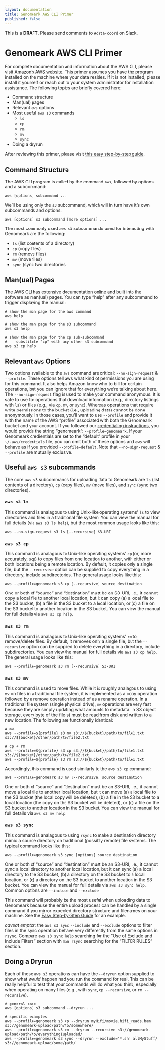 ```yaml
---
layout: documentation
title: Genomeark AWS CLI Primer
published: false
---
```


<!--
NOTE: For testing, set `published:` to `true`. Leave it set to `false` when
      committing changes until we're ready to launch this page.
-->

This is a **DRAFT**. Please send comments to `#data-coord` on Slack.

# Genomeark AWS CLI Primer

For complete documentation and information about the AWS CLI, please visit
[Amazon&rsquo;s AWS website](https://aws.amazon.com/cli/). This primer assumes
you have the program installed on the machine where your data resides. If it is
not installed, please install it yourself or reach out to your system
administrator for installation assistance. The following topics are briefly
covered here:

- Command structure
- Man(ual) pages
- Relevant `aws` options
- Most useful `aws s3` commands
  - `ls`
  - `cp`
  - `rm`
  - `mv`
  - `sync`
- Doing a dryrun

After reviewing this primer, please visit
[this easy step-by-step guide](stepwise-guide.html).

## Command Structure

The AWS CLI program is called by the command `aws`, followed by options and a
subcommand:

```shell
aws [options] subcommand ...
```

We&rsquo;ll be using only the `s3` subcommand, which will in turn have
it&rsquo;s own subcommands and options:

```shell
aws [options] s3 subcommand [more options] ...
```

The most commonly used `aws s3` subcommands used for interacting with Genomeark
are the following:

- `ls`   (list contents of a directory)
- `cp`   (copy files)
- `rm`   (remove files)
- `mv`   (move files)
- `sync` (sync two directories)

## Man(ual) Pages

The AWS CLI has extensive documentation [online](https://aws.amazon.com/cli/)
and built into the software as man(ual) pages. You can type &ldquo;help&rdquo;
after any subcommand to trigger displaying the manual:

```shell
# show the man page for the aws command
aws help

# show the man page for the s3 subcommand
aws s3 help

# show the man page for the cp sub-subcommand
#    substitute "cp" with any other s3 subcommand
aws s3 cp help
```

## Relevant `aws` Options

Two options available to the `aws` command are critical: `--no-sign-request`
&amp; `--profile`. These options tell aws what kind of permissions you are using
for this command. It also helps Amazon know who to bill for certain operations,
but you can ignore that for everything we&rsquo;re talking about here.
The `--no-sign-request` flag is used to make your command anonymous. It is safe
to use for operations that download information (e.g., directory listings with
`ls`) or files (e.g., via `cp`, `mv`, or `sync`). Whereas operations that
require write permissions to the bucket (i.e., uploading data) cannot be done
anonymously. In those cases, you&rsquo;ll want to use `--profile` and provide it
with the name of the AWS &ldquo;profile&rdquo; associated with both the
Genomeark bucket and your account. If you followed our
[credentialing instructions](aws-credentials.html),
you would provide the string &ldquo;genomeark&rdquo;: `--profile=genomeark`. If
your Genomeark credientials are set to the &ldquo;default&rdquo; profile in
your `~/.aws/credentials` file, you can omit both of these options and `aws`
will behave as if you provided `--profile=default`. Note that
`--no-sign-request` &amp; `--profile` are mutually exclusive.

## Useful `aws s3` subcommands

The core `aws s3` subcommands for uploading data to Genomeark are `ls` (list
contents of a directory), `cp` (copy files), `mv` (move files), and `sync` (sync
two directories).

### `aws s3 ls`

This command is analagous to using Unix-like operating systems&rsquo; `ls` to
view directories and files in a traditional file system. You can view the
manual for full details (via `aws s3 ls help`), but the most common usage
looks like this:

```shell
aws --no-sign-request s3 ls [--recursive] S3-URI
```

### `aws s3 cp`

This command is analagous to Unix-like operating systems&rsquo; `cp` (or, more
accurately, `scp`) to copy files from one location to another, with either or
both locations being a remote location. By default, it copies only a single
file, but the `--recursive` option can be supplied to copy everything in a
directory, include subdirectories. The general usage looks like this:

```shell
aws --profile=genomeark s3 cp [--recursive] source destination
```

One or both of &ldquo;source&rdquo; and &ldquo;destination&rdquo; must be an
S3-URI, i.e., it cannot copy a local file to another local location, but it can
copy (a) a local file to the S3 bucket, (b) a file in the S3 bucket to a local
location, or (c) a file on the S3 bucket to another location in the S3 bucket.
You can view the manual for full details via `aws s3 cp help`.

### `aws s3 rm`

This command is analagous to Unix-like operating systems&rsquo; `rm` to
remove/delete files. By default, it removes only a single file, but the
`--recursive` option can be supplied to delete everything in a directory,
include subdirectories. You can view the manual for full details via
`aws s3 cp help`. The general usage looks like this:

```shell
aws --profile=genomeark s3 rm [--recursive] S3-URI
```

### `aws s3 mv`

This command is used to move files. While it is roughly analagous to using `mv`
on files in a traditional file system, it is implemented as a copy operation
followed by a remove operation instead of as a rename operation. In a
traditional file system (single physical drive), `mv` operations are very fast
because they are simply updating what amounts to metadata. In S3 object storage,
every byte of the file(s) must be read from disk and written to a new location.
The following are functionally identical:

```shell
# mv
aws --profile=${profile} s3 mv s3://${bucket}/path/to/file1.txt s3://${bucket}/other/path/to/file2.txt

# cp + rm
aws --profile=${profile} s3 cp s3://${bucket}/path/to/file1.txt s3://${bucket}/other/path/to/file2.txt
aws --profile=${profile} s3 rm s3://${bucket}/path/to/file1.txt
```

Accordingly, this command is used similarly to the `aws s3 cp` command:

```shell
aws --profile=genomeark s3 mv [--recursive] source destination
```

One or both of &ldquo;source&rdquo; and &ldquo;destination&rdquo; must be an
S3-URI, i.e., it cannot move a local file to another local location, but it can
move (a) a local file to the S3 bucket (the local copy will be deleted), (b) a
file in the S3 bucket to a local location (the copy on the S3 bucket will be
deleted), or (c) a file on the S3 bucket to another location in the S3 bucket.
You can view the manual for full details via `aws s3 mv help`.

### `aws s3 sync`

This command is analagous to using `rsync` to make a destination directory mimic
a source directory on traditional (possibly remote) file systems. The typical
command looks like this:

```shell
aws --profile=genomeark s3 sync [options] source destination
```

One or both of &ldquo;source&rdquo; and &ldquo;destination&rdquo; must be an
S3-URI, i.e., it cannot sync a local directory to another local location, but it
can sync (a) a local directory to the S3 bucket, (b) a directory on the S3
bucket to a local location, or (c) a directory on the S3 bucket to another
location in the S3 bucket. You can view the manual for full details via
`aws s3 sync help`. Common options are `--include` and `--exclude`. 

This command will probably be the most useful when uploading data to Genomeark
because the entire upload process can be handled by a single command if you
mirror expected directory structure and filenames on your machine. See the
[Easy Step-by-Step Guide](stepwise-guide.html)
for an example.

_caveat emptor_: the `aws s3 sync` `--include` and `--exclude` options to filter
files in the sync operation behave very differently from the same options in
`rsync`. Compare `aws s3 sync help` searching for the
&ldquo;Use of Exclude and Include Filters&rdquo; section with `man rsync`
searching for the &ldquo;FILTER RULES&rdquo; section.

## Doing a Dryrun

Each of these `aws s3` operations can have the `--dryrun` option supplied to
show what _would_ happen had you run the command for real. This can be really
helpful to test that your commands will do what you think, especially when
operating on many files (e.g., with `sync`, `cp --recursive`, or
`rm --recursive`).

```shell
# general case
aws [options] s3 subcommand --dryrun ...

# specific examples
aws --profile=genomeark s3 cp --dryrun myHifi/movie.hifi_reads.bam s3://genomeark-upload/path/to/somewhere/
aws --profile=genomeark s3 rm --dryrun --recursive s3://genomeark-upload/path/to/everythingIuploaded/
aws --profile=genomeark s3 sync --dryrun --exclude='*.sh' allMyStuff/ s3://genomeark-upload/some/path/
```

